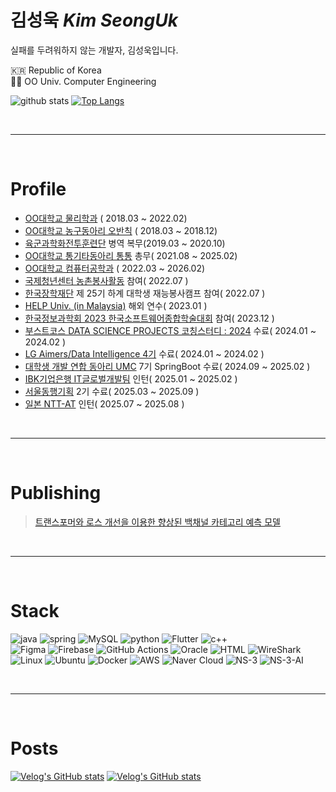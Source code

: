 # 김성욱 *Kim SeongUk*
실패를 두려워하지 않는 개발자, 김성욱입니다.

🇰🇷 Republic of Korea   
👨‍💻 OO Univ. Computer Engineering  

![github stats](https://github-readme-stats.vercel.app/api?username=so3659) 
[![Top Langs](https://github-readme-stats.vercel.app/api/top-langs/?username=so3659)](https://github.com/anuraghazra/github-readme-stats)


<br>

---

<br>

# Profile
- [OO대학교 물리학과](https://phy.khu.ac.kr/phy/user/main/view.do) ( 2018.03 ~ 2022.02) <br>
- [OO대학교 농구동아리 오반칙](https://www.instagram.com/khu_obanchic/) ( 2018.03 ~ 2018.12) <br>
- [육군과학화전투훈련단](https://kctc.mil.kr:452/kctc/index.do) 병역 복무(2019.03 ~ 2020.10) <br>
- [OO대학교 통기타동아리 통통](https://www.instagram.com/t_tong.official/) 총무( 2021.08 ~ 2025.02) <br>
- [OO대학교 컴퓨터공학과](https://ce.khu.ac.kr/ce/user/main/view.do) ( 2022.03 ~ 2026.02) <br>
- [국제청년센터 농촌봉사활동](https://intcenter.org/) 참여( 2022.07 ) <br>
- [한국장학재단](https://www.kosaf.go.kr/ko/main.do) 제 25기 하계 대학생 재능봉사캠프 참여( 2022.07 ) <br>
- [HELP Univ. (in Malaysia)](https://university.help.edu.my/) 해외 연수( 2023.01 ) <br>
- [한국정보과학회 2023 한국소프트웨어종합학술대회](https://www.kiise.or.kr/academy/main/main.fa) 참여( 2023.12 ) <br>
- [부스트코스 DATA SCIENCE PROJECTS 코칭스터디 : 2024](https://www.boostcourse.org/) 수료( 2024.01 ~ 2024.02 ) <br>
- [LG Aimers/Data Intelligence 4기](https://lgaimers.ai/) 수료( 2024.01 ~ 2024.02 ) <br>
- [대학생 개발 연합 동아리 UMC](https://umc.makeus.in/) 7기 SpringBoot 수료( 2024.09 ~ 2025.02 ) <br>
- [IBK기업은행 IT글로벌개발팀](https://www.ibk.co.kr/) 인턴( 2025.01 ~ 2025.02 ) <br>
- [서울동행기획](https://www.donghaeng.seoul.kr/main.do) 2기 수료( 2025.03 ~ 2025.09 ) <br>
- [일본 NTT-AT](https://www.ntt-at.com/) 인턴( 2025.07 ~ 2025.08 ) <br>

<br>

---

<br>

# Publishing
> [트랜스포머와 로스 개선을 이용한 향상된 백채널 카테고리 예측 모델](https://www.dbpia.co.kr/journal/articleDetail?nodeId=NODE11705593)

<br>

---

<br>

# Stack

![java](https://img.shields.io/badge/Java-ED8B00?style=for-the-badge&logo=openjdk&logoColor=white) ![spring](https://img.shields.io/badge/Spring-6DB33F?style=for-the-badge&logo=spring&logoColor=white) ![MySQL](https://img.shields.io/badge/mysql-4479A1.svg?style=for-the-badge&logo=mysql&logoColor=white) ![python](https://img.shields.io/badge/Python-14354C?style=for-the-badge&logo=python&logoColor=white) ![Flutter](https://img.shields.io/badge/Flutter-02569B?style=for-the-badge&logo=flutter&logoColor=white)  ![c++](https://img.shields.io/badge/C%2B%2B-00599C?style=for-the-badge&logo=c%2B%2B&logoColor=white) <br> 
![Figma](https://img.shields.io/badge/Figma-F24E1E?style=for-the-badge&logo=figma&logoColor=white)  ![Firebase](https://img.shields.io/badge/Firebase-039BE5?style=for-the-badge&logo=Firebase&logoColor=white)   	![GitHub Actions](https://img.shields.io/badge/github%20actions-%232671E5.svg?style=for-the-badge&logo=githubactions&logoColor=white) ![Oracle](https://img.shields.io/badge/Oracle-F80000?style=for-the-badge&logo=Oracle&logoColor=white) ![HTML](https://img.shields.io/badge/HTML-239120?style=for-the-badge&logo=html5&logoColor=white) ![WireShark](https://img.shields.io/badge/Wireshark-1679A7?style=for-the-badge&logo=Wireshark&logoColor=white) <br>
![Linux](https://img.shields.io/badge/Linux-FCC624?style=for-the-badge&logo=linux&logoColor=black) ![Ubuntu](https://img.shields.io/badge/Ubuntu-E95420?style=for-the-badge&logo=ubuntu&logoColor=white) ![Docker](https://img.shields.io/badge/docker-%230db7ed.svg?style=for-the-badge&logo=docker&logoColor=white) ![AWS](https://img.shields.io/badge/Amazon_AWS-FF9900?style=for-the-badge&logo=amazonaws&logoColor=white) ![Naver Cloud](https://img.shields.io/badge/Naver%20Cloud-brightgreen?style=for-the-badge) ![NS-3](https://img.shields.io/badge/NS--3-grey?style=for-the-badge) ![NS-3-AI](https://img.shields.io/badge/NS3--AI-orange?style=for-the-badge)



<br>

---

<br>

# Posts

[![Velog's GitHub stats](https://velog-readme-stats.vercel.app/api?name=so3659&️️)](https://github.com/so3659/velog-readme-stats) [![Velog's GitHub stats](https://velog-readme-stats.vercel.app/api?name=so3659&tag=First️️)](https://github.com/so3659/velog-readme-stats)

